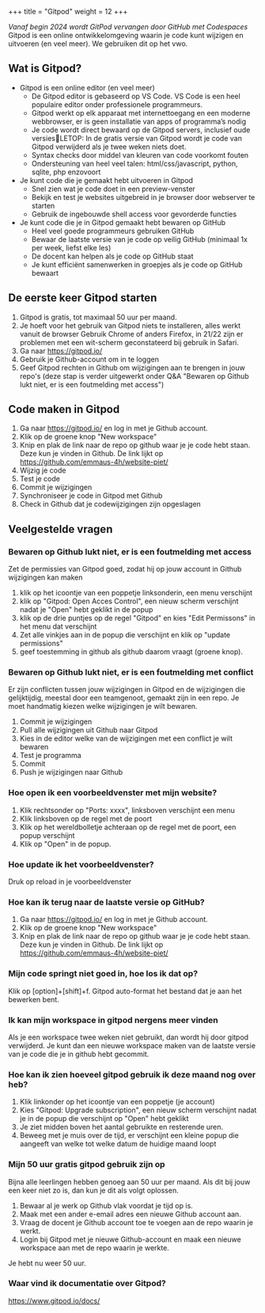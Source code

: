 +++
title = "Gitpod"
weight = 12
+++

*Vanaf begin 2024 wordt GitPod vervangen door GitHub met Codespaces*<br>
Gitpod is een online ontwikkelomgeving waarin je code kunt wijzigen en uitvoeren (en veel meer). We gebruiken dit op het vwo.
<!--more-->

## Wat is Gitpod?
- Gitpod is een online editor (en veel meer)
  - De Gitpod editor is gebaseerd op VS Code. VS Code is een heel populaire editor onder professionele programmeurs.
  - Gitpod werkt op elk apparaat met internettoegang en een moderne webbrowser, er is geen installatie van apps of programma’s nodig
  - Je code wordt direct bewaard op de Gitpod servers, inclusief oude versiesLETOP: In de gratis versie van Gitpod wordt je code van Gitpod verwijderd als je twee weken niets doet.
  - Syntax checks door middel van kleuren van code voorkomt fouten
  - Ondersteuning van heel veel talen: html/css/javascript, python, sqlite, php enzovoort
- Je kunt code die je gemaakt hebt uitvoeren in Gitpod
  - Snel zien wat je code doet in een preview-venster
  - Bekijk en test je websites uitgebreid in je browser door webserver te starten
  - Gebruik de ingebouwde shell access voor gevorderde functies
- Je kunt code die je in Gitpod gemaakt hebt bewaren op GitHub
  - Heel veel goede programmeurs gebruiken GitHub
  - Bewaar de laatste versie van je code op veilig GitHub  (minimaal 1x per week, liefst elke les) 
  - De docent kan helpen als je code op GitHub staat
  - Je kunt efficiënt samenwerken in groepjes als je code op GitHub bewaart

## De eerste keer Gitpod starten
1. Gitpod is gratis, tot maximaal 50 uur per maand.
2. Je hoeft voor het gebruik van Gitpod niets te installeren, alles werkt vanuit de browser
Gebruik Chrome of anders Firefox, in 21/22 zijn er problemen met een wit-scherm geconstateerd bij gebruik in Safari.
3. Ga naar https://gitpod.io/
4. Gebruik je Github-account om in te loggen
5. Geef Gitpod rechten in Github om wijzigingen aan te brengen in jouw repo's (deze stap is verder uitgewerkt onder Q&A "Bewaren op Github lukt niet, er is een foutmelding met access")

## Code maken in Gitpod
1. Ga naar https://gitpod.io/ en log in met je Github account.
2. Klik op de groene knop "New workspace"
3. Knip en plak de link naar de repo op github waar je je code hebt staan. Deze kun je vinden in Github. De link lijkt op https://github.com/emmaus-4h/website-piet/
4. Wijzig je code
5. Test je code
6. Commit je wijzigingen
7. Synchroniseer je code in Gitpod met Github
8. Check in Github dat je codewijzigingen zijn opgeslagen

## Veelgestelde vragen
### Bewaren op Github lukt niet, er is een foutmelding met access
Zet de permissies van Gitpod goed, zodat hij op jouw account in Github wijzigingen kan maken
1. klik op het icoontje van een poppetje linksonderin, een menu verschijnt
2. klik op "Gitpod: Open Acces Control", een nieuw scherm verschijnt nadat je "Open" hebt geklikt in de popup
3. klik op de drie puntjes op de regel "Gitpod" en kies "Edit Permissons" in het menu dat verschijnt
4. Zet alle vinkjes aan in de popup die verschijnt en klik op "update permissions"
5. geef toestemming in github als github daarom vraagt (groene knop).

### Bewaren op Github lukt niet, er is een foutmelding met conflict
Er zijn conflicten tussen jouw wijzigingen in Gitpod en de wijzigingen die gelijktijdig, meestal door een teamgenoot, gemaakt zijn in een repo. Je moet handmatig kiezen welke wijzigingen je wilt bewaren.
1. Commit je wijzigingen
2. Pull alle wijzigingen uit Github naar Gitpod
3. Kies in de editor welke van de wijzigingen met een conflict je wilt bewaren
4. Test je programma
5. Commit
6. Push je wijzigingen naar Github

### Hoe open ik een voorbeeldvenster met mijn website?
1. Klik rechtsonder op "Ports: xxxx", linksboven verschijnt een menu
2. Klik linksboven op de regel met de poort
3. Klik op het wereldbolletje achteraan op de regel met de poort, een popup verschijnt
4. Klik op "Open" in de popup.

### Hoe update ik het voorbeeldvenster?
Druk op reload in je voorbeeldvenster

### Hoe kan ik terug naar de laatste versie op GitHub?
1. Ga naar https://gitpod.io/ en log in met je Github account.
2. Klik op de groene knop "New workspace"
3. Knip en plak de link naar de repo op github waar je je code hebt staan. Deze kun je vinden in Github. De link lijkt op https://github.com/emmaus-4h/website-piet/

### Mijn code springt niet goed in, hoe los ik dat op?
Klik op [option]+[shift]+f. Gitpod auto-format het bestand dat je aan het bewerken bent. 

### Ik kan mijn workspace in gitpod nergens meer vinden 
Als je een workspace twee weken niet gebruikt, dan wordt hij door gitpod verwijderd. Je kunt dan een nieuwe workspace maken van de laatste versie van je code die je in github hebt gecommit. 

### Hoe kan ik zien hoeveel gitpod gebruik ik deze maand nog over heb? 
1. Klik linkonder op het icoontje van een poppetje (je account)
2. Kies "Gitpod: Upgrade subscription", een nieuw scherm verschijnt nadat je in de popup die verschijnt op "Open" hebt geklikt
3. Je ziet midden boven het aantal gebruikte en resterende uren.
4. Beweeg met je muis over de tijd, er verschijnt een kleine popup die aangeeft van welke tot welke datum de huidige maand loopt

### Mijn 50 uur gratis gitpod gebruik zijn op 
Bijna alle leerlingen hebben genoeg aan 50 uur per maand. Als dit bij jouw een keer niet zo is, dan kun je dit als volgt oplossen.
1. Bewaar al je werk op Github vlak voordat je tijd op is. 
2. Maak met een ander e-email adres een nieuwe Github account aan.
3. Vraag de docent je Github account toe te voegen aan de repo waarin je werkt.
4. Login bij Gitpod met je nieuwe Github-account en maak een nieuwe workspace aan met de repo waarin je werkte.

Je hebt nu weer 50 uur.

### Waar vind ik documentatie over Gitpod?
https://www.gitpod.io/docs/
